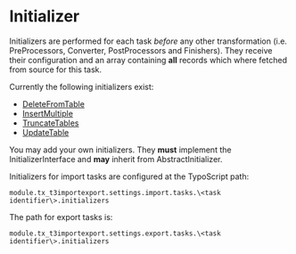 Initializer
===========

Initializers are performed for each task *before* any other transformation (i.e. PreProcessors, Converter, PostProcessors and Finishers).
They receive their configuration and an array containing **all** records which where fetched from source for this task.

Currently the following initializers exist:
* [DeleteFromTable](./Initializers/DeleteFromTable.md)
* [InsertMultiple](./Initializers/InsertMultiple.md)
* [TruncateTables](./Initializers/TruncateTables.md)
* [UpdateTable](./Initializers/UpdateTable.md)

You may add your own initializers. They **must** implement the InitializerInterface and **may** inherit from AbstractInitializer.

Initializers for import tasks are configured at the TypoScript path:

```
module.tx_t3importexport.settings.import.tasks.\<task identifier\>.initializers
```
The path for export tasks is:
```
module.tx_t3importexport.settings.export.tasks.\<task identifier\>.initializers
```
